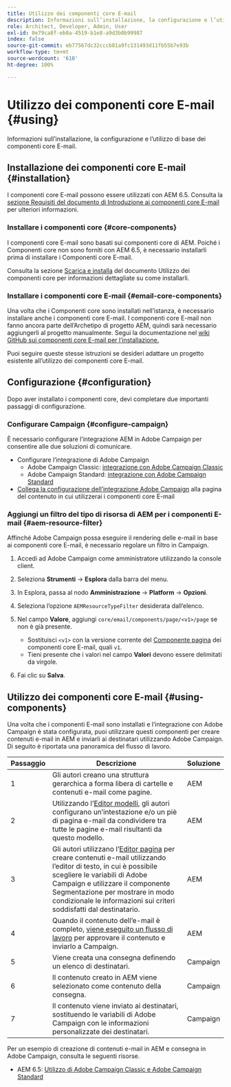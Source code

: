```yaml
---
title: Utilizzo dei componenti core E-mail
description: Informazioni sull’installazione, la configurazione e l’utilizzo di base dei componenti core E-mail.
role: Architect, Developer, Admin, User
exl-id: 0e79ca8f-eb0a-4519-b1e8-a9d3b0b99987
index: false
source-git-commit: eb77567dc32cccb81a9fc131493d11fb55b7e93b
workflow-type: tm+mt
source-wordcount: '610'
ht-degree: 100%

---
```



# Utilizzo dei componenti core E-mail {#using}

Informazioni sull’installazione, la configurazione e l’utilizzo di base dei componenti core E-mail.

## Installazione dei componenti core E-mail {#installation}

I componenti core E-mail possono essere utilizzati con AEM 6.5. Consulta la [sezione Requisiti del documento di Introduzione ai componenti core E-mail](introduction.md#requirements) per ulteriori informazioni.

### Installare i componenti core {#core-components}

I componenti core E-mail sono basati sui componenti core di AEM. Poiché i Componenti core non sono forniti con AEM 6.5, è necessario installarli prima di installare i Componenti core E-mail.

Consulta la sezione [Scarica e installa](/help/get-started/using.md#download-and-install) del documento Utilizzo dei componenti core per informazioni dettagliate su come installarli.

### Installare i componenti core E-mail {#email-core-components}

Una volta che i Componenti core sono installati nell’istanza, è necessario installare anche i componenti core E-mail. I componenti core E-mail non fanno ancora parte dell’Archetipo di progetto AEM, quindi sarà necessario aggiungerli al progetto manualmente. Segui la documentazione nel [wiki GitHub sui componenti core E-mail per l’installazione.](https://github.com/adobe/aem-core-email-components/wiki/Adding-to-Existing-Project)

Puoi seguire queste stesse istruzioni se desideri adattare un progetto esistente all’utilizzo dei componenti core E-mail.

## Configurazione {#configuration}

Dopo aver installato i componenti core, devi completare due importanti passaggi di configurazione.

### Configurare Campaign {#configure-campaign}

È necessario configurare l’integrazione AEM in Adobe Campaign per consentire alle due soluzioni di comunicare.

* Configurare l’integrazione di Adobe Campaign
   * Adobe Campaign Classic: [integrazione con Adobe Campaign Classic](https://experienceleague.adobe.com/docs/experience-manager-65/administering/integration/campaignonpremise.html?lang=it)
   * Adobe Campaign Standard: [integrazione con Adobe Campaign Standard](https://experienceleague.adobe.com/docs/experience-manager-65/administering/integration/campaignstandard.html?lang=it)
* [Collega la configurazione dell’integrazione Adobe Campaign](/help/email/components/page.md#cloud-services-tab) alla pagina del contenuto in cui utilizzerai i componenti core E-mail

### Aggiungi un filtro del tipo di risorsa di AEM per i componenti E-mail {#aem-resource-filter}

Affinché Adobe Campaign possa eseguire il rendering delle e-mail in base ai componenti core E-mail, è necessario regolare un filtro in Campaign.

1. Accedi ad Adobe Campaign come amministratore utilizzando la console client.

1. Seleziona **Strumenti** -> **Esplora** dalla barra del menu.

1. In Esplora, passa al nodo **Amministrazione** -> **Platform** -> **Opzioni**.

1. Seleziona l’opzione `AEMResourceTypeFilter` desiderata dall’elenco.

1. Nel campo **Valore**, aggiungi `core/email/components/page/<v1>/page` se non è già presente.

   * Sostituisci `<v1>` con la versione corrente del [Componente pagina](/help/email/components/page.md) dei componenti core E-mail, quali `v1`.
   * Tieni presente che i valori nel campo **Valori** devono essere delimitati da virgole.

1. Fai clic su **Salva**.

## Utilizzo dei componenti core E-mail {#using-components}

Una volta che i componenti E-mail sono installati e l’integrazione con Adobe Campaign è stata configurata, puoi utilizzare questi componenti per creare contenuti e-mail in AEM e inviarli ai destinatari utilizzando Adobe Campaign. Di seguito è riportata una panoramica del flusso di lavoro.

| Passaggio | Descrizione | Soluzione |
|---|---|---|
| 1 | Gli autori creano una struttura gerarchica a forma libera di cartelle e contenuti e-mail come pagine. | AEM |
| 2 | Utilizzando l’[Editor modelli,](https://experienceleague.adobe.com/docs/experience-manager-cloud-service/sites/authoring/features/templates.html?lang=it) gli autori configurano un’intestazione e/o un piè di pagina e-mail da condividere tra tutte le pagine e-mail risultanti da questo modello. | AEM |
| 3 | Gli autori utilizzano l’[Editor pagina](https://experienceleague.adobe.com/docs/experience-manager-cloud-service/content/sites/authoring/fundamentals/editing-content.html?lang=it) per creare contenuti e-mail utilizzando l’editor di testo, in cui è possibile scegliere le variabili di Adobe Campaign e utilizzare il componente Segmentazione per mostrare in modo condizionale le informazioni sui criteri soddisfatti dal destinatario. | AEM |
| 4 | Quando il contenuto dell’e-mail è completo, [viene eseguito un flusso di lavoro](https://experienceleague.adobe.com/docs/experience-manager-cloud-service/content/sites/authoring/workflows/overview.html?lang=it) per approvare il contenuto e inviarlo a Campaign. | AEM |
| 5 | Viene creata una consegna definendo un elenco di destinatari. | Campaign |
| 6 | Il contenuto creato in AEM viene selezionato come contenuto della consegna. | Campaign |
| 7 | Il contenuto viene inviato ai destinatari, sostituendo le variabili di Adobe Campaign con le informazioni personalizzate dei destinatari. | Campaign |

Per un esempio di creazione di contenuti e-mail in AEM e consegna in Adobe Campaign, consulta le seguenti risorse.

* AEM 6.5: [Utilizzo di Adobe Campaign Classic e Adobe Campaign Standard](https://experienceleague.adobe.com/docs/experience-manager-65/authoring/aem-adobe-campaign/campaign.html?lang=it)
